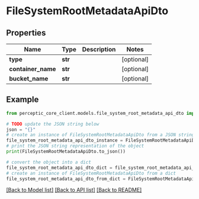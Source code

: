 # FileSystemRootMetadataApiDto


## Properties

Name | Type | Description | Notes
------------ | ------------- | ------------- | -------------
**type** | **str** |  | [optional] 
**container_name** | **str** |  | [optional] 
**bucket_name** | **str** |  | [optional] 

## Example

```python
from perceptic_core_client.models.file_system_root_metadata_api_dto import FileSystemRootMetadataApiDto

# TODO update the JSON string below
json = "{}"
# create an instance of FileSystemRootMetadataApiDto from a JSON string
file_system_root_metadata_api_dto_instance = FileSystemRootMetadataApiDto.from_json(json)
# print the JSON string representation of the object
print(FileSystemRootMetadataApiDto.to_json())

# convert the object into a dict
file_system_root_metadata_api_dto_dict = file_system_root_metadata_api_dto_instance.to_dict()
# create an instance of FileSystemRootMetadataApiDto from a dict
file_system_root_metadata_api_dto_from_dict = FileSystemRootMetadataApiDto.from_dict(file_system_root_metadata_api_dto_dict)
```
[[Back to Model list]](../README.md#documentation-for-models) [[Back to API list]](../README.md#documentation-for-api-endpoints) [[Back to README]](../README.md)


